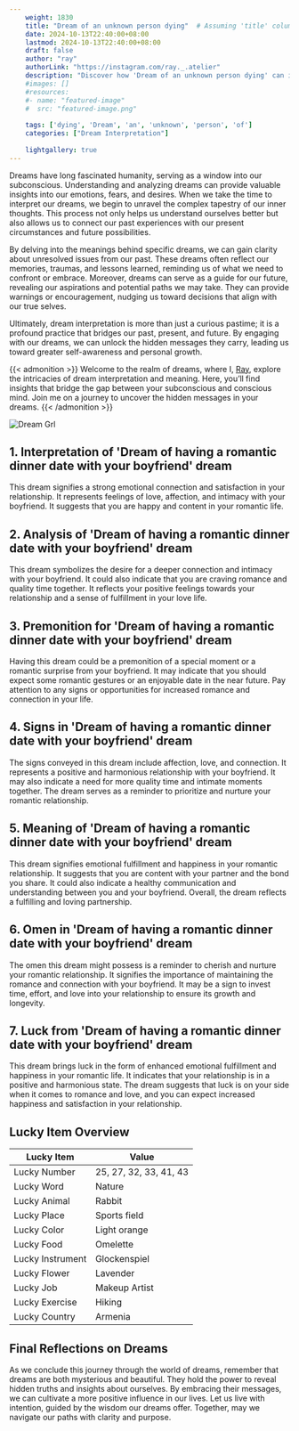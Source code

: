 ```yaml
---
    weight: 1830
    title: "Dream of an unknown person dying"  # Assuming 'title' column exists
    date: 2024-10-13T22:40:00+08:00
    lastmod: 2024-10-13T22:40:00+08:00
    draft: false
    author: "ray"
    authorLink: "https://instagram.com/ray._.atelier"
    description: "Discover how 'Dream of an unknown person dying' can interpret your future and uncover its significant meanings in your life."
    #images: []
    #resources:
    #- name: "featured-image"
    #  src: "featured-image.png"
    
    tags: ['dying', 'Dream', 'an', 'unknown', 'person', 'of']
    categories: ["Dream Interpretation"]
    
    lightgallery: true
---
```

    
Dreams have long fascinated humanity, serving as a window into our subconscious. Understanding and analyzing dreams can provide valuable insights into our emotions, fears, and desires. When we take the time to interpret our dreams, we begin to unravel the complex tapestry of our inner thoughts. This process not only helps us understand ourselves better but also allows us to connect our past experiences with our present circumstances and future possibilities.

By delving into the meanings behind specific dreams, we can gain clarity about unresolved issues from our past. These dreams often reflect our memories, traumas, and lessons learned, reminding us of what we need to confront or embrace. Moreover, dreams can serve as a guide for our future, revealing our aspirations and potential paths we may take. They can provide warnings or encouragement, nudging us toward decisions that align with our true selves.

Ultimately, dream interpretation is more than just a curious pastime; it is a profound practice that bridges our past, present, and future. By engaging with our dreams, we can unlock the hidden messages they carry, leading us toward greater self-awareness and personal growth.

{{< admonition >}}
Welcome to the realm of dreams, where I, [Ray](https://instagram.com/ray._.atelier), explore the intricacies of dream interpretation and meaning. Here, you’ll find insights that bridge the gap between your subconscious and conscious mind. Join me on a journey to uncover the hidden messages in your dreams.
{{< /admonition >}}

![Dream Grl](https://cdn.pixabay.com/photo/2017/11/02/03/35/gothic-2910057_1280.jpg "Dream Grl")

## 1. Interpretation of 'Dream of having a romantic dinner date with your boyfriend' dream
 This dream signifies a strong emotional connection and satisfaction in your relationship. It represents feelings of love, affection, and intimacy with your boyfriend. It suggests that you are happy and content in your romantic life.

## 2. Analysis of 'Dream of having a romantic dinner date with your boyfriend' dream
 This dream symbolizes the desire for a deeper connection and intimacy with your boyfriend. It could also indicate that you are craving romance and quality time together. It reflects your positive feelings towards your relationship and a sense of fulfillment in your love life.

## 3. Premonition for 'Dream of having a romantic dinner date with your boyfriend' dream
 Having this dream could be a premonition of a special moment or a romantic surprise from your boyfriend. It may indicate that you should expect some romantic gestures or an enjoyable date in the near future. Pay attention to any signs or opportunities for increased romance and connection in your life.

## 4. Signs in 'Dream of having a romantic dinner date with your boyfriend' dream
 The signs conveyed in this dream include affection, love, and connection. It represents a positive and harmonious relationship with your boyfriend. It may also indicate a need for more quality time and intimate moments together. The dream serves as a reminder to prioritize and nurture your romantic relationship.

## 5. Meaning of 'Dream of having a romantic dinner date with your boyfriend' dream
 This dream signifies emotional fulfillment and happiness in your romantic relationship. It suggests that you are content with your partner and the bond you share. It could also indicate a healthy communication and understanding between you and your boyfriend. Overall, the dream reflects a fulfilling and loving partnership.

## 6. Omen in 'Dream of having a romantic dinner date with your boyfriend' dream
 The omen this dream might possess is a reminder to cherish and nurture your romantic relationship. It signifies the importance of maintaining the romance and connection with your boyfriend. It may be a sign to invest time, effort, and love into your relationship to ensure its growth and longevity.

## 7. Luck from 'Dream of having a romantic dinner date with your boyfriend' dream
 This dream brings luck in the form of enhanced emotional fulfillment and happiness in your romantic life. It indicates that your relationship is in a positive and harmonious state. The dream suggests that luck is on your side when it comes to romance and love, and you can expect increased happiness and satisfaction in your relationship.

## Lucky Item Overview
| Lucky Item          | Value              |
|---------------|--------------------|
| Lucky Number        | 25, 27, 32, 33, 41, 43  |
| Lucky Word          | Nature |
| Lucky Animal        | Rabbit |
| Lucky Place         | Sports field     |
| Lucky Color         | Light orange     |
| Lucky Food          | Omelette      |
| Lucky Instrument    | Glockenspiel |
| Lucky Flower        | Lavender    |
| Lucky Job           | Makeup Artist       |
| Lucky Exercise      | Hiking  |
| Lucky Country       | Armenia    |


##  Final Reflections on Dreams

As we conclude this journey through the world of dreams, remember that dreams are both mysterious and beautiful. They hold the power to reveal hidden truths and insights about ourselves. By embracing their messages, we can cultivate a more positive influence in our lives. Let us live with intention, guided by the wisdom our dreams offer. Together, may we navigate our paths with clarity and purpose.
